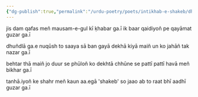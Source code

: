 ```yaml
---
{"dg-publish":true,"permalink":"/urdu-poetry/poets/intikhab-e-shakeb/dhundla-ga-e-nuqush-to-saaya-sa-ban-gaya/"}
---
```




jis dam qafas meñ mausam-e-gul kī ḳhabar ga.ī
ik baar qaidiyoñ pe qayāmat guzar ga.ī

dhuñdlā ga.e nuqūsh to saaya sā ban gayā
dekhā kiyā maiñ un ko jahāñ tak nazar ga.ī

behtar thā maiñ jo duur se phūloñ ko dekhtā
chhūne se pattī pattī havā meñ bikhar ga.ī

tanhā.iyoñ ke shahr meñ kaun aa.egā 'shakeb'
so jaao ab to raat bhī aadhī guzar ga.ī
